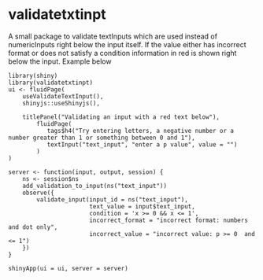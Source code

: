 # validatetxtinpt
A small package to validate textInputs which are used instead of numericInputs right below the input itself. If the value either has incorrect format or does not satisfy a condition information in red is shown right below the input. Example below

```{r}
library(shiny)
library(validatetxtinpt)
ui <- fluidPage(
    useValidateTextInput(),
    shinyjs::useShinyjs(),

    titlePanel("Validating an input with a red text below"),
        fluidPage(
           tags$h4("Try entering letters, a negative number or a number greater than 1 or something between 0 and 1"),
           textInput("text_input", "enter a p value", value = "")
        )
)

server <- function(input, output, session) {
    ns <- session$ns
    add_validation_to_input(ns("text_input"))
    observe({
        validate_input(input_id = ns("text_input"),
                       text_value = input$text_input,
                       condition = 'x >= 0 && x <= 1', 
                       incorrect_format = "incorrect format: numbers and dot only",
                       incorrect_value = "incorrect value: p >= 0  and <= 1")
    })
}

shinyApp(ui = ui, server = server)
```
